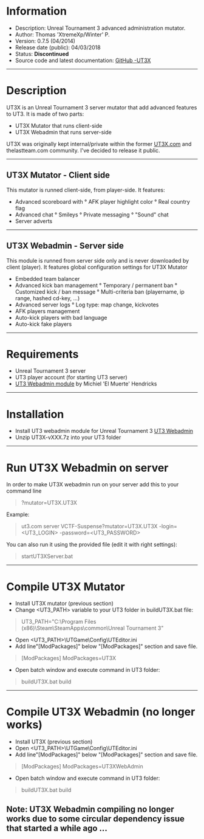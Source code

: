 # Information
- Description: Unreal Tournament 3 advanced administration mutator.
- Author: Thomas 'XtremeXp/Winter' P.
- Version: 0.7.5 (04/2014)
- Release date (public): 04/03/2018
- Status: **Discontinued**
- Source code and latest documentation: [GitHub -UT3X](https://github.com/xtremexp/UT3X)

---

# Description

UT3X is an Unreal Tournament 3 server mutator that add advanced features to UT3.
It is made of two parts:
* UT3X Mutator that runs client-side
* UT3X Webadmin that runs server-side

UT3X was originally kept internal/private within the former [UT3X.com](http://web.archive.org/web/20071217005257/http://www.ut3x.com:80/forum/index.php) and thelastteam.com community. I've decided to release it public.

 ---
 
## UT3X Mutator  - Client side
This mutator is runned client-side, from player-side. 
It features:
* Advanced scoreboard with
° AFK player highlight color
° Real country flag
* Advanced chat
° Smileys
° Private messaging
° "Sound" chat
* Server adverts

---

## UT3X Webadmin - Server side
This module is runned from server side only and is never downloaded by client (player).
It features global configuration settings for UT3X Mutator
* Embedded team balancer
* Advanced kick ban management
° Temporary / permanent ban
° Customized kick / ban message
° Multi-criteria ban (playername, ip range, hashed cd-key, ...)
* Advanced server logs
° Log type: map change, kickvotes
* AFK players management
* Auto-kick players with bad language
* Auto-kick fake players
---

# Requirements
* Unreal Tournament 3 server
* UT3 player account (for starting UT3 server)
* [UT3 Webadmin module](http://ut3webadmin.elmuerte.com) by Michiel 'El Muerte' Hendricks
---

# Installation

* Install UT3 webadmin module for Unreal Tournament 3 [UT3 Webadmin](http://ut3webadmin.elmuerte.com/#installation)
* Unzip UT3X-vXXX.7z into your UT3 folder

---
# Run UT3X Webadmin on server
In order to make UT3X webadmin run on your server add this to your command line
> ?mutator=UT3X.UT3X

Example:
> ut3.com server VCTF-Suspense?mutator=UT3X.UT3X -login=<UT3_LOGIN> -password=<UT3_PASSWORD>

You can also run it using the provided file (edit it with right settings):
> startUT3XServer.bat

--- 

# Compile UT3X Mutator
* Install UT3X mutator (previous section)
* Change <UT3_PATH> variable to your UT3 folder in buildUT3X.bat file:
> UT3_PATH="C:\Program Files (x86)\Steam\SteamApps\common\Unreal Tournament 3"
* Open <UT3_PATH>\UTGame\Config\UTEditor.ini
* Add line"[ModPackages]" below "[ModPackages]" section and save file.
 > [ModPackages]
 > ModPackages=UT3X
> 
* Open batch window and execute command in UT3 folder:
> buildUT3X.bat build

---

# Compile UT3X Webadmin (no longer works)
* Install UT3X (previous section)
* Open <UT3_PATH>\UTGame\Config\UTEditor.ini
* Add line"[ModPackages]" below "[ModPackages]" section and save file.
 > [ModPackages]
 > ModPackages=UT3XWebAdmin
> 
* Open batch window and execute command in UT3 folder:
> buildUT3X.bat build

Note: UT3X Webadmin compiling no longer works due to some circular dependency issue that started a while ago ...
---